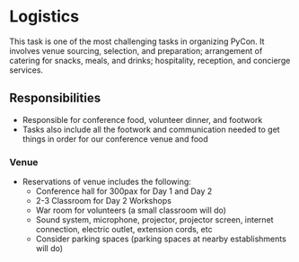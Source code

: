 # Logistics

This task is one of the most challenging tasks in organizing PyCon. It involves venue sourcing, selection, and preparation; arrangement of catering for snacks, meals, and drinks; hospitality, reception, and concierge services.

## Responsibilities

- Responsible for conference food, volunteer dinner, and footwork
- Tasks also include all the footwork and communication needed to get things in order for our conference venue and food

### Venue
- Reservations of venue includes the following:
   - Conference hall for 300pax for Day 1 and Day 2
   - 2-3 Classroom for Day 2 Workshops
   - War room for volunteers (a small classroom will do)
   - Sound system, microphone, projector, projector screen, internet connection, electric outlet, extension cords, etc
   - Consider parking spaces (parking spaces at nearby establishments will do)
